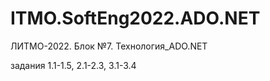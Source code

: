 # ITMO.SoftEng2022.ADO.NET
ЛИТМО-2022. Блок №7. Технология_ADO.NET

задания 1.1-1.5, 2.1-2.3, 3.1-3.4
